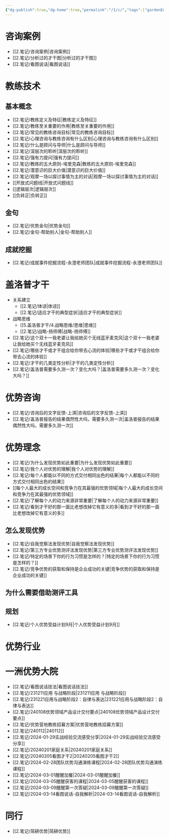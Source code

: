 ```yaml
---
{"dg-publish":true,"dg-home":true,"permalink":"/1/c/","tags":["gardenEntry"],"dgPassFrontmatter":true}
---
```



# 咨询案例
- [[2.笔记/咨询案例\|咨询案例]]
- [[2.笔记/分析过的才干图\|分析过的才干图]]
- [[2.笔记/看图说话\|看图说话]]

# 教练技术
## 基本概念
- [[2.笔记/教练定义及特征\|教练定义及特征]]
- [[2.笔记/教练至关重要的作用\|教练至关重要的作用]]
- [[2.笔记/常见的教练咨询目标\|常见的教练咨询目标]]
- [[2.笔记/心理咨询与教练咨询有什么区别\|心理咨询与教练咨询有什么区别]]
- [[2.笔记/什么是顾问与导师\|什么是顾问与导师]]
- [[2.笔记/深层次的聆听\|深层次的聆听]]
- [[2.笔记/强有力提问\|强有力提问]]
- [[2.笔记/教练的五大原则-埃里克森\|教练的五大原则-埃里克森]]
- [[2.笔记/潜意识的巨大价值\|潜意识的巨大价值]]
- [[2.笔记/观摩一场以探讨事情为主的对话\|观摩一场以探讨事情为主的对话]]
- [[开放式问题线\|开放式问题线]]
- [[逻辑层次\|逻辑层次]]
- [[负转正\|负转正]]
## 金句
- [[2.笔记/优势金句\|优势金句]]
- [[2.笔记/金句-帮助别人\|金句-帮助别人]]
## 成就挖掘
- [[2.笔记/成就事件挖掘流程-永澄老师团队\|成就事件挖掘流程-永澄老师团队]]

# 盖洛普才干
- 关系建立
	- [[2.笔记/体谅\|体谅]]
	- [[2.笔记/适应才干的典型症状\|适应才干的典型症状]]
- 战略思维
	- [[5.盖洛普才干/4.战略思维/思维\|思维]]
	- [[2.笔记/战略-扬师傅\|战略-扬师傅]]
- [[2.笔记/这个双十一我老婆让我给她买个无线蓝牙麦克风\|这个双十一我老婆让我给她买个无线蓝牙麦克风]]
- [[2.笔记/哪些才干或才干组合给你带去心流的体验\|哪些才干或才干组合给你带去心流的体验]]
- [[2.笔记/才干的几类定性分析\|才干的几类定性分析]]
- [[2.笔记/盖洛普需要多久测一次？变化大吗？\|盖洛普需要多久测一次？变化大吗？]]

# 优势咨询
- [[2.笔记/咨询后的文字反馈-上淇\|咨询后的文字反馈-上淇]]
- [[2.笔记/盖洛普报告的结果偶然性大吗，需要多久测一次\|盖洛普报告的结果偶然性大吗，需要多久测一次]]
# 优势理念
- [[2.笔记/为什么发现优势如此重要\|为什么发现优势如此重要]]
- [[2.笔记/我个人对优势的理解\|我个人对优势的理解]]
- [[2.笔记/每个人都能以不同的方式交付相同出色的结果\|每个人都能以不同的方式交付相同出色的结果]]
- [[每个人最大的成长空间和竞争力在其最强的优势领域\|每个人最大的成长空间和竞争力在其最强的优势领域]]
- [[2.笔记/了解每个人的动力来源非常重要\|了解每个人的动力来源非常重要]]
- [[2.笔记/看到才干好的那一面比老想改掉它有意义的多\|看到才干好的那一面比老想改掉它有意义的多]]
## 怎么发现优势
- [[2.笔记/自我觉察法发现优势\|自我觉察法发现优势]]
- [[2.笔记/第三方专业优势测评法发现优势\|第三方专业优势测评法发现优势]]
- [[2.笔记/特定的场景下你的行为习惯是怎样的？\|特定的场景下你的行为习惯是怎样的？]]
- [[2.笔记/竞争优势的获取和保持是企业成功的关键\|竞争优势的获取和保持是企业成功的关键]]
## 为什么需要借助测评工具


## 规划
- [[2.笔记/个人优势受益计划9月\|个人优势受益计划9月]]
# 优势行业
# 一洲优势大院
- [[2.笔记/看图说话技法\|看图说话技法]]
- [[2.笔记/231211应用 与战略阶段\|231211应用 与战略阶段]]
- [[2.笔记/231221应用与战略阶段2：自律与表达\|231221应用与战略阶段2：自律与表达]]
- [[2.笔记/240108优势领域产品设计交付要点\|240108优势领域产品设计交付要点]]
- [[2.笔记/优势营地教练招募方案\|优势营地教练招募方案]]
- [[2.笔记/240112\|240112]]
- [[2.笔记/2024-01-29实战经验交流感受分享\|2024-01-29实战经验交流感受分享]]
- [[2.笔记/20240201家庭关系\|20240201家庭关系]]
- [[2.笔记/20240205看图才干2\|20240205看图才干2]]
- [[2.笔记/2024-02-28团队优势沟通演练课程\|2024-02-28团队优势沟通演练课程]]
- [[2.笔记/2024-03-01醒醒加餐\|2024-03-01醒醒加餐]]
- [[2.笔记/2024-03-05醒醒获客的课程\|2024-03-05醒醒获客的课程]]
- [[2.笔记/2024-03-09醒醒第一次答疑\|2024-03-09醒醒第一次答疑]]
- [[2.笔记/2024-03-14看图说话-自我解析\|2024-03-14看图说话-自我解析]]
# 同行
- [[2.笔记/简耕优势\|简耕优势]]